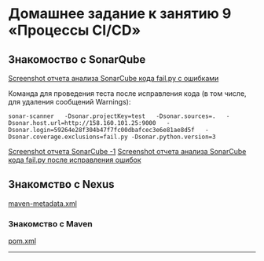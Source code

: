 # Домашнее задание к занятию 9 «Процессы CI/CD»

## Знакомоство с SonarQube

[Screenshot отчета анализа SonarCube кода fail.py с ошибками](./study/screen_error.png)

Команда для проведения теста после исправления кода (в том числе, для удаления сообщений Warnings):
```
sonar-scanner   -Dsonar.projectKey=test   -Dsonar.sources=.   -Dsonar.host.url=http://158.160.101.25:9000   -Dsonar.login=59264e28f304b47f7fc00dbafcec3e6e81ae8d5f   -Dsonar.coverage.exclusions=fail.py -Dsonar.python.version=3
```
[Screenshot отчета SonarCube -1](./study/screen1.png)
[Screenshot отчета анализа SonarCube кода fail.py после исправления ошибок](./study/screen2.png)

## Знакомство с Nexus

[maven-metadata.xml](./study/maven-metadata.xml)

### Знакомство с Maven

[pom.xml](./mvn/pom.xml)

---
